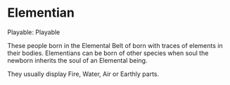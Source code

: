 # Elementian

Playable: Playable

These people born in the Elemental Belt of born with traces of elements in their bodies. Elementians can be born of other species when soul the newborn inherits the soul of an Elemental being.

They usually display Fire, Water, Air or Earthly parts.